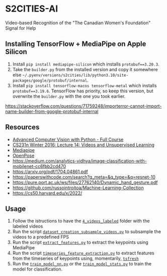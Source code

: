# S2CITIES-AI
Video-based Recognition of the "The Canadian Women's Foundation" Signal for Help

## Installing TensorFlow + MediaPipe on Apple Silicon

1. Install `pip install mediapipe-silicon` which installs `protobuf==3.20.3`.
2. Take the `builder.py` from the installed version and copy it somewhere else `~/.pyenv/versions/s2cities/lib/python3.10/site-packages/google/protobuf/internal`.
3. Install `pip install tensorflow-macos tensorflow-metal` which installs `protobuf==3.19.6`. TensorFlow has priority, so keep this version, but overwrite the `builder.py` with the one you took earlier.

https://stackoverflow.com/questions/71759248/importerror-cannot-import-name-builder-from-google-protobuf-internal

## Resources

- [Advanced Computer Vision with Python - Full Course](https://www.youtube.com/watch?v=01sAkU_NvOY)
- [CS231n Winter 2016: Lecture 14: Videos and Unsupervised Learning](https://www.youtube.com/watch?v=ekyBklxwQMU)
- [Mediapipe](https://google.github.io/mediapipe/)
- [OpenPose](https://github.com/CMU-Perceptual-Computing-Lab/openpose)
- https://medium.com/analytics-vidhya/image-classification-with-mobilenet-cc6fbb2cd470
- https://arxiv.org/pdf/1704.04861.pdf
- https://paperswithcode.com/search?q_meta=&q_type=&q=resnet-10
- https://pure.port.ac.uk/ws/files/27762140/Dynamic_hand_gesture.pdf
- https://github.com/russointroitoa/Machine-Learning-Collection
- https://cs50.harvard.edu/x/2022/

## Usage

1. Follow the istructions to have the [`4_videos_labeled`](./src/dataset_creation/4_videos_labeled/) folder with the labeled videos
2. Run the script [`dataset_creation_subsample_videos.py`](./dataset_creation_subsample_videos.py) to subsample the videos to a predefined FPS
3. Run the script [`extract_features.py`](./src/extract_features.py) to extract the keypoints using MediaPipe
4. Run the script [`timeseries_feature_extraction.py`](./src/timeseries_feature_extraction.py) to extract features from the timeseries of keypoints using, momentarily, [`tsfresh`](https://tsfresh.readthedocs.io/)
5. Run the [`train_model_nn.py`](./train_model_nn.py) or the [`train_model_stats.py`](./train_model_stats.py) to train the model for classification.
